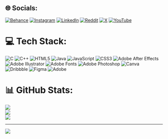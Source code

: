 
## 🌐 Socials:
[![Behance](https://img.shields.io/badge/Behance-1769ff?logo=behance&logoColor=white)](https://behance.net/yashsrivasta7a) [![Instagram](https://img.shields.io/badge/Instagram-%23E4405F.svg?logo=Instagram&logoColor=white)](https://instagram.com/yashsrivasta7a) [![LinkedIn](https://img.shields.io/badge/LinkedIn-%230077B5.svg?logo=linkedin&logoColor=white)](https://linkedin.com/in/yashsrivasta7a) [![Reddit](https://img.shields.io/badge/Reddit-%23FF4500.svg?logo=Reddit&logoColor=white)](https://reddit.com/user/yashsrivasta7a) [![X](https://img.shields.io/badge/X-black.svg?logo=X&logoColor=white)](https://x.com/yashsrivasta7a) [![YouTube](https://img.shields.io/badge/YouTube-%23FF0000.svg?logo=YouTube&logoColor=white)](https://youtube.com/@yashsrivasta7a) 

# 💻 Tech Stack:
![C](https://img.shields.io/badge/c-%2300599C.svg?style=for-the-badge&logo=c&logoColor=white) ![C++](https://img.shields.io/badge/c++-%2300599C.svg?style=for-the-badge&logo=c%2B%2B&logoColor=white) ![HTML5](https://img.shields.io/badge/html5-%23E34F26.svg?style=for-the-badge&logo=html5&logoColor=white) ![Java](https://img.shields.io/badge/java-%23ED8B00.svg?style=for-the-badge&logo=openjdk&logoColor=white) ![JavaScript](https://img.shields.io/badge/javascript-%23323330.svg?style=for-the-badge&logo=javascript&logoColor=%23F7DF1E) ![CSS3](https://img.shields.io/badge/css3-%231572B6.svg?style=for-the-badge&logo=css3&logoColor=white) ![Adobe After Effects](https://img.shields.io/badge/Adobe%20After%20Effects-9999FF.svg?style=for-the-badge&logo=Adobe%20After%20Effects&logoColor=white) ![Adobe Illustrator](https://img.shields.io/badge/adobe%20illustrator-%23FF9A00.svg?style=for-the-badge&logo=adobe%20illustrator&logoColor=white) ![Adobe Fonts](https://img.shields.io/badge/Adobe%20Fonts-000B1D.svg?style=for-the-badge&logo=Adobe%20Fonts&logoColor=white) ![Adobe Photoshop](https://img.shields.io/badge/adobe%20photoshop-%2331A8FF.svg?style=for-the-badge&logo=adobe%20photoshop&logoColor=white) ![Canva](https://img.shields.io/badge/Canva-%2300C4CC.svg?style=for-the-badge&logo=Canva&logoColor=white) ![Dribbble](https://img.shields.io/badge/Dribbble-EA4C89?style=for-the-badge&logo=dribbble&logoColor=white) ![Figma](https://img.shields.io/badge/figma-%23F24E1E.svg?style=for-the-badge&logo=figma&logoColor=white) ![Adobe](https://img.shields.io/badge/adobe-%23FF0000.svg?style=for-the-badge&logo=adobe&logoColor=white)

# 📊 GitHub Stats:
![](https://github-readme-stats.vercel.app/api?username=yashsrivasta7a&theme=vue-dark&hide_border=false&include_all_commits=true&count_private=true)<br/>
![](https://github-readme-streak-stats.herokuapp.com/?user=yashsrivasta7a&theme=vue-dark&hide_border=false)<br/>
![](https://github-readme-stats.vercel.app/api/top-langs/?username=yashsrivasta7a&theme=vue-dark&hide_border=false&include_all_commits=true&count_private=true&layout=compact)


---

[![](https://visitcount.itsvg.in/api?id=yashsrivasta7a&icon=0&color=0)](https://visitcount.itsvg.in)

<!-- Proudly created with GPRM ( https://gprm.itsvg.in ) -->
